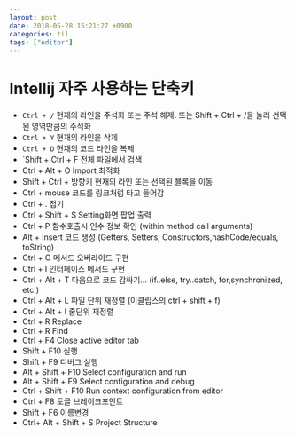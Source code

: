 ```yaml
---
layout: post
date: 2018-05-28 15:21:27 +0900
categories: til
tags: ["editor"]
---
```


# Intellij 자주 사용하는 단축키

- `Ctrl + /`  현재의 라인을 주석화 또는 주석 해제. 또는 Shift + Ctrl + /을 눌러 선택된 영역만큼의 주석화
- `Ctrl + Y`  현재의 라인을 삭제
- `Ctrl + D` 현재의 코드 라인을 복제
- `Shift + Ctrl + F 전체 파일에서 검색
- Ctrl + Alt + O Import 최적화
- Shift + Ctrl + 방향키 현재의 라인 또는 선택된 블록을 이동
- Ctrl + mouse 코드를 링크처럼 타고 들어감
- Ctrl + .   접기
- Ctrl + Shift + S  Setting화면 팝업 출력
- Ctrl + P 함수호출시 인수 정보 확인 (within method call arguments)
- Alt + Insert 코드 생성 (Getters, Setters, Constructors,hashCode/equals, toString)
- Ctrl + O 메서드 오버라이드 구현
- Ctrl + I 인터페이스 메서드 구현
- Ctrl + Alt + T 다음으로 코드 감싸기… (if..else, try..catch, for,synchronized, etc.)
- Ctrl + Alt + L 파일 단위 재정렬 (이클립스의 ctrl + shift + f) 
- Ctrl + Alt + I 줄단위 재정렬
- Ctrl + R Replace
- Ctrl + R Find
- Ctrl + F4 Close active editor tab
- Shift + F10  실행
- Shift + F9  디버그 실행
- Alt + Shift + F10 Select configuration and run
- Alt + Shift + F9 Select configuration and debug
- Ctrl + Shift + F10 Run context configuration from editor
- Ctrl + F8 토글 브레이크포인트
- Shift + F6 이름변경
- Ctrl+ Alt + Shift + S   Project Structure
